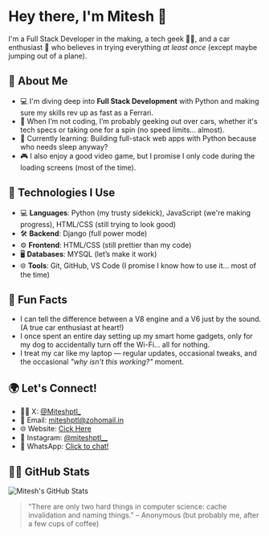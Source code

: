 # Hey there, I'm Mitesh 👋

I'm a Full Stack Developer in the making, a tech geek 🧑‍💻, and a car enthusiast 🚗 who believes in trying everything *at least once* (except maybe jumping out of a plane).

## 🚀 About Me
- 💻 I'm diving deep into **Full Stack Development** with Python and making sure my skills rev up as fast as a Ferrari.
- 🚗 When I’m not coding, I’m probably geeking out over cars, whether it's tech specs or taking one for a spin (no speed limits... almost).
- 🌱 Currently learning: Building full-stack web apps with Python because who needs sleep anyway?
- 🎮 I also enjoy a good video game, but I promise I only code during the loading screens (most of the time).

## 🔧 Technologies I Use

- 💻 **Languages**: Python (my trusty sidekick), JavaScript (we're making progress), HTML/CSS (still trying to look good)
- 🛠️ **Backend**: Django (full power mode)
- ⚙️ **Frontend**: HTML/CSS (still prettier than my code)
- 🖥️ **Databases**: MYSQL (let’s make it work)
- 🌐 **Tools**: Git, GitHub, VS Code (I promise I know how to use it... most of the time)

## 🧠 Fun Facts

- I can tell the difference between a V8 engine and a V6 just by the sound. (A true car enthusiast at heart!)
- I once spent an entire day setting up my smart home gadgets, only for my dog to accidentally turn off the Wi-Fi... all for nothing.
- I treat my car like my laptop — regular updates, occasional tweaks, and the occasional *"why isn't this working?"* moment.

## 🌍 Let's Connect!
- 🦸‍♂️ X: [@Miteshptl_](https://x.com/miteshptl_)
- 📧 Email: [miteshptl@zohomail.in](mailto:miteshptl@zohomail.in)
- 🌐 Website: [Cick Here](https://miteshptl.github.io/portfolio/)
- 📸 Instagram: [@miteshptl__](https://www.instagram.com/miteshptl__) 
- 📱 WhatsApp: [Click to chat!](https://wa.me/9391194085) 

## 👨‍💻 GitHub Stats
![Mitesh's GitHub Stats](https://github-readme-stats.vercel.app/api?username=miteshptl&show_icons=true&hide_title=true)

> "There are only two hard things in computer science: cache invalidation and naming things." – Anonymous (but probably me, after a few cups of coffee)
